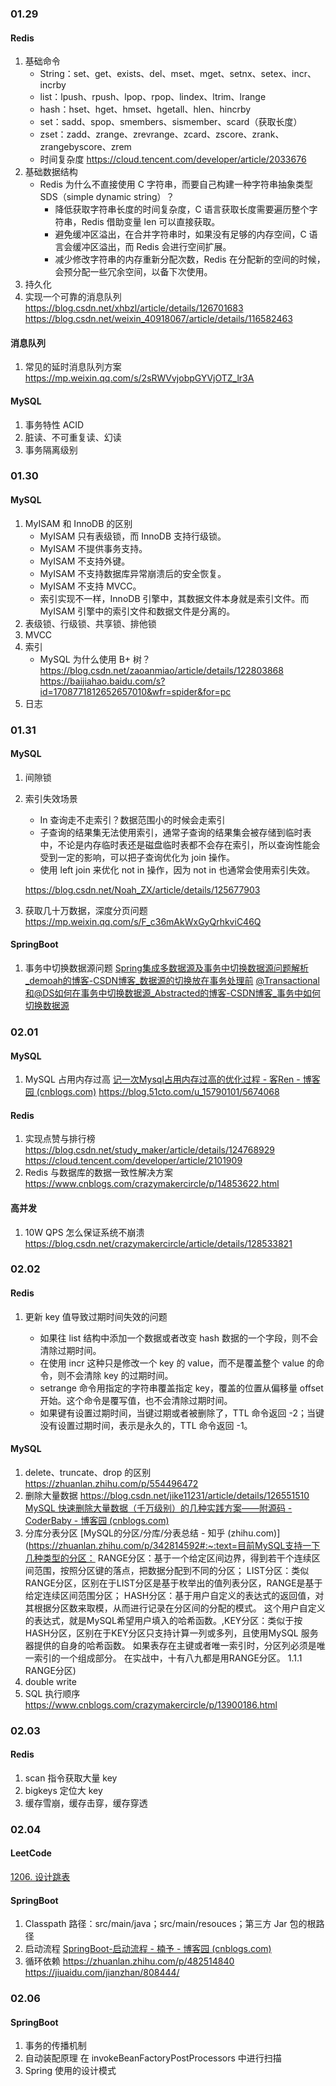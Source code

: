 ### 01.29

#### Redis
1. 基础命令
   - String：set、get、exists、del、mset、mget、setnx、setex、incr、incrby
   - list：lpush、rpush、lpop、rpop、lindex、ltrim、lrange
   - hash：hset、hget、hmset、hgetall、hlen、hincrby
   - set：sadd、spop、smembers、sismember、scard（获取长度）
   - zset：zadd、zrange、zrevrange、zcard、zscore、zrank、zrangebyscore、zrem
   - 时间复杂度 https://cloud.tencent.com/developer/article/2033676
2. 基础数据结构
   - Redis 为什么不直接使用 C 字符串，而要自己构建一种字符串抽象类型 SDS（simple dynamic string）？
     - 降低获取字符串长度的时间复杂度，C 语言获取长度需要遍历整个字符串，Redis 借助变量 len 可以直接获取。
     - 避免缓冲区溢出，在合并字符串时，如果没有足够的内存空间，C 语言会缓冲区溢出，而 Redis 会进行空间扩展。
     - 减少修改字符串的内存重新分配次数，Redis 在分配新的空间的时候，会预分配一些冗余空间，以备下次使用。
3. 持久化
4. 实现一个可靠的消息队列 https://blog.csdn.net/xhbzl/article/details/126701683   https://blog.csdn.net/weixin_40918067/article/details/116582463



#### 消息队列

1. 常见的延时消息队列方案 https://mp.weixin.qq.com/s/2sRWVvjobpGYVjOTZ_lr3A



#### MySQL

1. 事务特性 ACID
2. 脏读、不可重复读、幻读
3. 事务隔离级别







### 01.30

#### MySQL

1. MyISAM 和 InnoDB 的区别
   - MyISAM 只有表级锁，而 InnoDB 支持行级锁。
   - MyISAM 不提供事务支持。
   - MyISAM 不支持外键。
   - MyISAM 不支持数据库异常崩溃后的安全恢复。
   - MyISAM 不支持 MVCC。
   - 索引实现不一样，InnoDB 引擎中，其数据文件本身就是索引文件。而 MyISAM 引擎中的索引文件和数据文件是分离的。
2. 表级锁、行级锁、共享锁、排他锁
3. MVCC
4. 索引
   - MySQL 为什么使用 B+ 树？https://blog.csdn.net/zaoanmiao/article/details/122803868   https://baijiahao.baidu.com/s?id=1708771812652657010&wfr=spider&for=pc
5. 日志







### 01.31

#### MySQL

1. 间隙锁

2. 索引失效场景

   - In 查询走不走索引？数据范围小的时候会走索引
   - 子查询的结果集无法使用索引，通常子查询的结果集会被存储到临时表中，不论是内存临时表还是磁盘临时表都不会存在索引，所以查询性能会受到一定的影响，可以把子查询优化为 join 操作。
   - 使用 left join 来优化 not in 操作，因为 not in 也通常会使用索引失效。

   https://blog.csdn.net/Noah_ZX/article/details/125677903

3. 获取几十万数据，深度分页问题 https://mp.weixin.qq.com/s/F_c36mAkWxGyQrhkviC46Q



#### SpringBoot

1. 事务中切换数据源问题  [Spring集成多数据源及事务中切换数据源问题解析_demoah的博客-CSDN博客_数据源的切换放在事务处理前](https://blog.csdn.net/demohui/article/details/109659540?utm_medium=distribute.pc_relevant.none-task-blog-2~default~baidujs_baidulandingword~default-1-109659540-blog-103177280.pc_relevant_aa&spm=1001.2101.3001.4242.2&utm_relevant_index=4)    [@Transactional和@DS如何在事务中切换数据源_Abstracted的博客-CSDN博客_事务中如何切换数据源](https://blog.csdn.net/qq_16159433/article/details/120951554)







### 02.01

#### MySQL

1. MySQL 占用内存过高 [记一次Mysql占用内存过高的优化过程 - 客Ren - 博客园 (cnblogs.com)](https://www.cnblogs.com/52py/p/10837298.html)   https://blog.51cto.com/u_15790101/5674068



#### Redis

1. 实现点赞与排行榜 https://blog.csdn.net/study_maker/article/details/124768929   https://cloud.tencent.com/developer/article/2101909
2. Redis 与数据库的数据一致性解决方案  https://www.cnblogs.com/crazymakercircle/p/14853622.html



#### 高并发

1. 10W QPS 怎么保证系统不崩溃  https://blog.csdn.net/crazymakercircle/article/details/128533821







### 02.02

#### Redis

1. 更新 key 值导致过期时间失效的问题

   - 如果往 list 结构中添加一个数据或者改变 hash 数据的一个字段，则不会清除过期时间。
   - 在使用 incr 这种只是修改一个 key 的 value，而不是覆盖整个 value 的命令，则不会清除 key 的过期时间。
   - setrange 命令用指定的字符串覆盖指定 key，覆盖的位置从偏移量 offset 开始。这个命令是覆写值，也不会清除过期时间。
   - 如果键有设置过期时间，当键过期或者被删除了，TTL 命令返回 -2；当键没有设置过期时间，表示是永久的，TTL 命令返回 -1。



#### MySQL

1. delete、truncate、drop 的区别  https://zhuanlan.zhihu.com/p/554496472
2. 删除大量数据  https://blog.csdn.net/jike11231/article/details/126551510   [MySQL 快速删除大量数据（千万级别）的几种实践方案——附源码 - CoderBaby - 博客园 (cnblogs.com)](https://www.cnblogs.com/NaughtyCat/p/one-fast-way-to-delete-huge-data-in-mysql.html)
3. 分库分表分区 [MySQL的分区/分库/分表总结 - 知乎 (zhihu.com)](https://zhuanlan.zhihu.com/p/342814592#:~:text=目前MySQL支持一下几种类型的分区： RANGE分区：基于一个给定区间边界，得到若干个连续区间范围，按照分区键的落点，把数据分配到不同的分区； LIST分区：类似RANGE分区，区别在于LIST分区是基于枚举出的值列表分区，RANGE是基于给定连续区间范围分区； HASH分区：基于用户自定义的表达式的返回值，对其根据分区数来取模，从而进行记录在分区间的分配的模式。 这个用户自定义的表达式，就是MySQL希望用户填入的哈希函数。,KEY分区：类似于按HASH分区，区别在于KEY分区只支持计算一列或多列，且使用MySQL 服务器提供的自身的哈希函数。 如果表存在主键或者唯一索引时，分区列必须是唯一索引的一个组成部分。 在实战中，十有八九都是用RANGE分区。 1.1.1 RANGE分区)
3. double write
3. SQL 执行顺序 https://www.cnblogs.com/crazymakercircle/p/13900186.html







### 02.03

#### Redis

1. scan 指令获取大量 key
2. bigkeys 定位大 key
3. 缓存雪崩，缓存击穿，缓存穿透







### 02.04

#### LeetCode

 [1206. 设计跳表](https://leetcode.cn/problems/design-skiplist/)



#### SpringBoot

1. Classpath 路径：src/main/java；src/main/resouces；第三方 Jar 包的根路径
2. 启动流程 [SpringBoot-启动流程 - 楠予 - 博客园 (cnblogs.com)](https://www.cnblogs.com/Narule/p/14253754.html)
2. 循环依赖  https://zhuanlan.zhihu.com/p/482514840   https://jiuaidu.com/jianzhan/808444/







### 02.06

#### SpringBoot

1. 事务的传播机制
2. 自动装配原理   在 invokeBeanFactoryPostProcessors 中进行扫描
3. Spring 使用的设计模式
